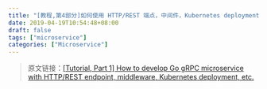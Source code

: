 ```yaml
---
title: "[教程,第4部分]如何使用 HTTP/REST 端点，中间件，Kubernetes deployment 等开发 Go gRPC 微服务"
date: 2019-04-19T10:54:48+08:00
draft: false
tags: ["microservice"]
categories: ["Microservice"]
---
```


> 原文链接：[[Tutorial, Part 1] How to develop Go gRPC microservice with HTTP/REST endpoint, middleware, Kubernetes deployment, etc.]()


